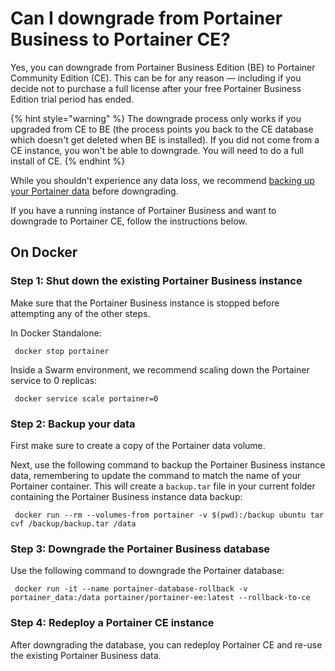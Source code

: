 # Can I downgrade from Portainer Business to Portainer CE?

Yes, you can downgrade from Portainer Business Edition (BE) to Portainer Community Edition (CE). This can be for any reason — including if you decide not to purchase a full license after your free Portainer Business Edition trial period has ended.

{% hint style="warning" %}
The downgrade process only works if you upgraded from CE to BE (the process points you back to the CE database which doesn't get deleted when BE is installed). If you did not come from a CE instance, you won't be able to downgrade. You will need to do a full install of CE.
{% endhint %}

While you shouldn't experience any data loss, we recommend [backing up your Portainer data](../../admin/settings/#backup-portainer) before downgrading.

If you have a running instance of Portainer Business and want to downgrade to Portainer CE, follow the instructions below.

## On Docker <a href="on-docker" id="on-docker"></a>

### Step 1: Shut down the existing Portainer Business instance <a href="shutdown-the-existing-portainer-business-instance" id="shutdown-the-existing-portainer-business-instance"></a>

Make sure that the Portainer Business instance is stopped before attempting any of the other steps.

In Docker Standalone:

```
 docker stop portainer
```

Inside a Swarm environment, we recommend scaling down the Portainer service to 0 replicas:

```
 docker service scale portainer=0
```

### Step 2: Backup your data <a href="backup-your-data" id="backup-your-data"></a>

First make sure to create a copy of the Portainer data volume.

Next, use the following command to backup the Portainer Business instance data, remembering to update the command to match the name of your Portainer container. This will create a `backup.tar` file in your current folder containing the Portainer Business instance data backup:

```
 docker run --rm --volumes-from portainer -v $(pwd):/backup ubuntu tar cvf /backup/backup.tar /data
```

### Step 3: Downgrade the Portainer Business database <a href="downgrade-the-portainer-business-database" id="downgrade-the-portainer-business-database"></a>

Use the following command to downgrade the Portainer database:

```
 docker run -it --name portainer-database-rollback -v portainer_data:/data portainer/portainer-ee:latest --rollback-to-ce
```

### Step 4: Redeploy a Portainer CE instance <a href="redeploy-a-portainer-ce-instance" id="redeploy-a-portainer-ce-instance"></a>

After downgrading the database, you can redeploy Portainer CE and re-use the existing Portainer Business data.

